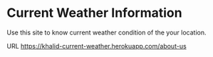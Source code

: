 # Current Weather Information
Use this site to know current weather condition of the your location.

URL https://khalid-current-weather.herokuapp.com/about-us
